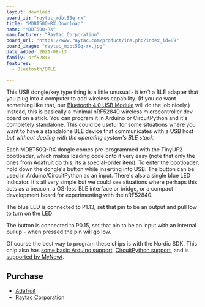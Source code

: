 ```yaml
---
layout: download
board_id: "raytac_mdbt50q-rx"
title: "MDBT50Q-RX Download"
name: "MDBT50Q-RX"
manufacturer: "Raytac Corporation"
board_url: "https://www.raytac.com/product/ins.php?index_id=89"
board_image: "raytac_mdbt50q-rx.jpg"
date_added: 2021-08-13
family: nrf52840
features:
  - Bluetooth/BTLE
  
---
```


This USB dongle/key type thing is a little unusual - it *isn't* a BLE adapter that you plug into a computer to add wireless capability. (If you do want something like that, our [Bluetooth 4.0 USB Module](https://www.adafruit.com/products/1327) will do the job nicely.) Instead, this is basically a minimal nRF52840 wireless microcontroller dev board on a stick. You can program it in Arduino or CircuitPython and it's completely standalone. This could be useful for some situations where you want to have a standalone BLE device that communicates with a USB host *but without dealing with the operating system's BLE stack*.

Each MDBT50Q-RX dongle comes pre-programmed with the TinyUF2 bootloader, which makes loading code onto it very easy (note that only the ones from Adafruit do this, its a special-order item). To enter the bootloader, hold down the dongle's button while inserting into USB. The button can be used in Arduino/CircuitPython as an input. There's also a single blue LED indicator. It's all very simple but we could see situations where perhaps this acts as a beacon, a OS-less BLE interface or bridge, or a compact development board for experimenting with the nRF52840.

The blue LED is connected to P1.13, set that pin to be an output and pull low to turn on the LED

The button is connected to P0.15, set that pin to be an input with an internal pullup - when pressed the pin will go low.

Of course the best way to program these chips is with the Nordic SDK. This chip also has [some basic Arduino support](https://github.com/adafruit/Adafruit_nRF52_Arduino), [CircuitPython support](https://github.com/adafruit/circuitpython/tree/main/ports/nrf), and is [supported by MyNewt](https://mynewt.apache.org/latest/tutorials/blinky/nRF52.html).

## Purchase
* [Adafruit](https://www.adafruit.com/product/5199)
* [Raytac Corporation](https://www.raytac.com/product/ins.php?index_id=89)
